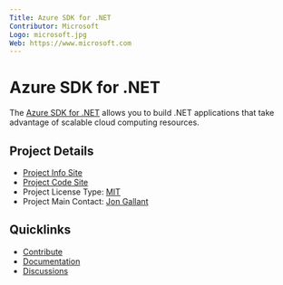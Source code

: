 ```yaml
---
Title: Azure SDK for .NET
Contributor: Microsoft
Logo: microsoft.jpg
Web: https://www.microsoft.com
---
```

# Azure SDK for .NET

The [Azure SDK for .NET](https://azure.microsoft.com/en-us/develop/net/) allows you to build .NET applications that take advantage of scalable cloud computing resources.

## Project Details
* [Project Info Site](https://azure.microsoft.com/en-us/develop/net/) 
* [Project Code Site](https://github.com/Azure/azure-sdk-for-net)
* Project License Type: [MIT](https://github.com/Azure/azure-sdk-for-net/blob/master/LICENSE.txt)
* Project Main Contact: [Jon Gallant](https://github.com/jongio)

## Quicklinks

* [Contribute](https://github.com/Azure/azure-sdk-for-net/blob/master/CONTRIBUTING.md) 
* [Documentation](https://azure.microsoft.com/en-us/develop/net/)
* [Discussions](https://github.com/Azure/azure-sdk-for-net/issues)
